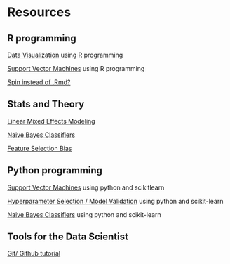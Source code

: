 # Resources

## R programming
[Data Visualization](https://www.datacamp.com/courses/data-visualization-with-ggplot2-part-3) using R programming

[Support Vector Machines](https://www.datacamp.com/community/tutorials/support-vector-machines-r) using R programming

[Spin instead of .Rmd?](https://deanattali.com/2015/03/24/knitrs-best-hidden-gem-spin/)

## Stats and Theory
[Linear Mixed Effects Modeling](https://thestatsgeek.com/2014/08/17/robustness-of-linear-mixed-models/)

[Naive Bayes Classifiers](https://jakevdp.github.io/PythonDataScienceHandbook/05.05-naive-bayes.html)

[Feature Selection Bias](https://www.sciencedirect.com/science/article/pii/S0933365715001426)


## Python programming

[Support Vector Machines](https://jakevdp.github.io/PythonDataScienceHandbook/05.07-support-vector-machines.html) using python and scikitlearn

[Hyperparameter Selection / Model Validation](https://jakevdp.github.io/PythonDataScienceHandbook/05.03-hyperparameters-and-model-validation.html) using python and scikit-learn

[Naive Bayes Classifiers](https://jakevdp.github.io/PythonDataScienceHandbook/05.05-naive-bayes.html) using python and scikit-learn


## Tools for the Data Scientist

[Git/ Github tutorial](https://www.youtube.com/watch?v=7h5tEPfM59U&feature=emb_logo)

